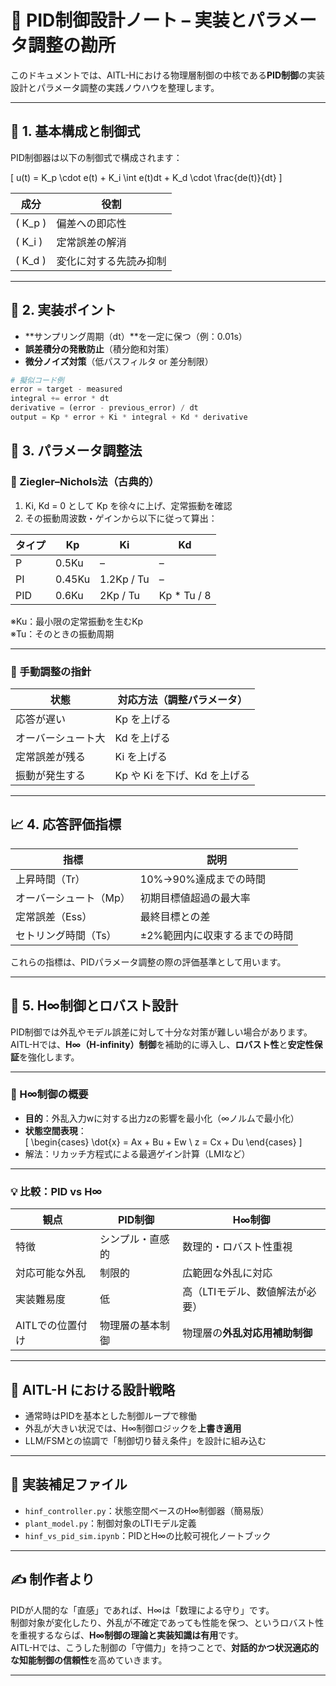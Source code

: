# 📘 PID制御設計ノート – 実装とパラメータ調整の勘所

このドキュメントでは、AITL-Hにおける物理層制御の中核である**PID制御**の実装設計とパラメータ調整の実践ノウハウを整理します。

---

## 🎯 1. 基本構成と制御式

PID制御器は以下の制御式で構成されます：

\[
u(t) = K_p \cdot e(t) + K_i \int e(t)dt + K_d \cdot \frac{de(t)}{dt}
\]

| 成分 | 役割 |
|------|------|
| \( K_p \) | 偏差への即応性 |
| \( K_i \) | 定常誤差の解消 |
| \( K_d \) | 変化に対する先読み抑制 |

---

## 🔧 2. 実装ポイント

- **サンプリング周期（dt）**を一定に保つ（例：0.01s）
- **誤差積分の発散防止**（積分飽和対策）
- **微分ノイズ対策**（低パスフィルタ or 差分制限）

```python
# 擬似コード例
error = target - measured
integral += error * dt
derivative = (error - previous_error) / dt
output = Kp * error + Ki * integral + Kd * derivative
```

## 🧪 3. パラメータ調整法

### 📌 Ziegler–Nichols法（古典的）

1. Ki, Kd = 0 として Kp を徐々に上げ、定常振動を確認
2. その振動周波数・ゲインから以下に従って算出：

| タイプ | Kp      | Ki               | Kd             |
|--------|----------|------------------|----------------|
| P      | 0.5Ku    | –                | –              |
| PI     | 0.45Ku   | 1.2Kp / Tu       | –              |
| PID    | 0.6Ku    | 2Kp / Tu         | Kp * Tu / 8    |

※Ku：最小限の定常振動を生むKp  
※Tu：そのときの振動周期

---

### 📌 手動調整の指針

| 状態 | 対応方法（調整パラメータ） |
|------|-----------------------------|
| 応答が遅い        | Kp を上げる                 |
| オーバーシュート大 | Kd を上げる                 |
| 定常誤差が残る    | Ki を上げる                 |
| 振動が発生する    | Kp や Ki を下げ、Kd を上げる |

---

## 📈 4. 応答評価指標

| 指標 | 説明 |
|------|------|
| 上昇時間（Tr） | 10%→90%達成までの時間 |
| オーバーシュート（Mp） | 初期目標値超過の最大率 |
| 定常誤差（Ess） | 最終目標との差 |
| セトリング時間（Ts） | ±2%範囲内に収束するまでの時間 |

これらの指標は、PIDパラメータ調整の際の評価基準として用います。

---

## 🚀 5. H∞制御とロバスト設計

PID制御では外乱やモデル誤差に対して十分な対策が難しい場合があります。  
AITL-Hでは、**H∞（H-infinity）制御**を補助的に導入し、**ロバスト性**と**安定性保証**を強化します。

---

### 📘 H∞制御の概要

- **目的**：外乱入力wに対する出力zの影響を最小化（∞ノルムで最小化）
- **状態空間表現**：  
\[
\begin{cases}
\dot{x} = Ax + Bu + Ew \\
z = Cx + Du
\end{cases}
\]
- 解法：リカッチ方程式による最適ゲイン計算（LMIなど）

---

### 💡 比較：PID vs H∞

| 観点           | PID制御                  | H∞制御                                  |
|----------------|---------------------------|------------------------------------------|
| 特徴           | シンプル・直感的           | 数理的・ロバスト性重視                   |
| 対応可能な外乱 | 制限的                    | 広範囲な外乱に対応                        |
| 実装難易度     | 低                        | 高（LTIモデル、数値解法が必要）          |
| AITLでの位置付け | 物理層の基本制御           | 物理層の**外乱対応用補助制御**            |

---

## 🧠 AITL-H における設計戦略

- 通常時はPIDを基本とした制御ループで稼働
- 外乱が大きい状況では、H∞制御ロジックを**上書き適用**
- LLM/FSMとの協調で「制御切り替え条件」を設計に組み込む

---

## 📂 実装補足ファイル

- `hinf_controller.py`：状態空間ベースのH∞制御器（簡易版）
- `plant_model.py`：制御対象のLTIモデル定義
- `hinf_vs_pid_sim.ipynb`：PIDとH∞の比較可視化ノートブック

---

## ✍️ 制作者より

PIDが人間的な「直感」であれば、H∞は「数理による守り」です。  
制御対象が変化したり、外乱が不確定であっても性能を保つ、というロバスト性を重視するならば、**H∞制御の理論と実装知識は有用**です。  
AITL-Hでは、こうした制御の「守備力」を持つことで、**対話的かつ状況適応的な知能制御の信頼性**を高めていきます。

---

